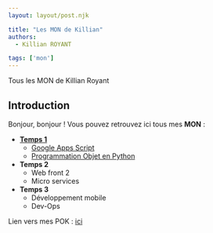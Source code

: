```yaml
---
layout: layout/post.njk

title: "Les MON de Killian"
authors:
  - Killian ROYANT

tags: ['mon']
---
```


<!-- début résumé -->

Tous les MON de Killian Royant
<!-- fin résumé -->

## Introduction

Bonjour, bonjour ! Vous pouvez retrouvez ici tous mes **MON** :

- [**Temps 1**](temps_1)
  - [Google Apps Script](temps_1/gg_apps_script)
  - [Programmation Objet en Python](temps_1/POO_python)
- **Temps 2**
  - Web front 2
  - Micro services
- **Temps 3**
  - Développement mobile
  - Dev-Ops

Lien vers mes POK : [ici](../../pok/royantk)
